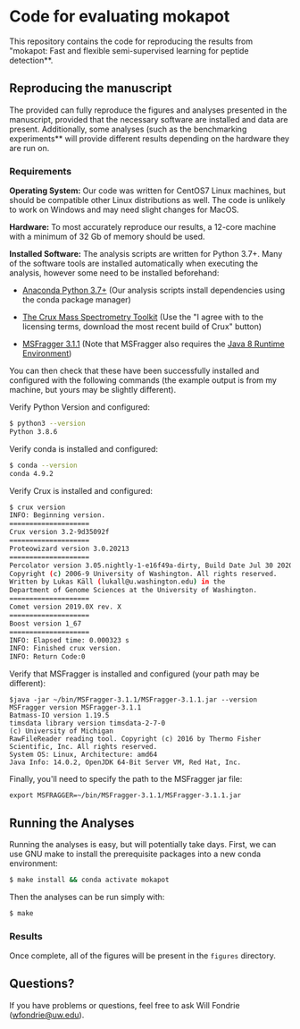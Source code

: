 # Code for evaluating mokapot
This repository contains the code for reproducing the results from "mokapot:
Fast and flexible semi-supervised learning for peptide detection**. 

## Reproducing the manuscript
The provided can fully reproduce the figures and analyses presented in the
manuscript, provided that the necessary software are installed and data are
present. Additionally, some analyses (such as the benchmarking experiments** will
provide different results depending on the hardware they are run on.

### Requirements  
**Operating System:** Our code was written for CentOS7 Linux machines, but
should be compatible other Linux distributions as well. The code
is unlikely to work on Windows and may need slight changes for MacOS.  

**Hardware:** To most accurately reproduce our results, a 12-core machine with a
minimum of 32 Gb of memory should be used.

**Installed Software:** The analysis scripts are written for Python 3.7+. Many
of the software tools are installed automatically when executing the analysis,
however some need to be installed beforehand:  

- [Anaconda Python 3.7+](https://www.anaconda.com/products/individual) (Our
  analysis scripts install dependencies using the conda package manager)  

- [The Crux Mass Spectrometry Toolkit](http://crux.ms/) (Use the "I agree with
  to the licensing terms, download the most recent build of Crux" button)  
  
- [MSFragger 3.1.1](https://github.com/Nesvilab/MSFragger/wiki) (Note that
  MSFragger also requires the [Java 8 Runtime Environment](https://www.java.com))
  
You can then check that these have been successfully installed and configured
with the following commands (the example output is from my machine, but yours
may be slightly different).

Verify Python Version and configured:
```bash
$ python3 --version
Python 3.8.6
```

Verify conda is installed and configured:
```bash
$ conda --version
conda 4.9.2
```

Verify Crux is installed and configured:
```bash
$ crux version
INFO: Beginning version.
====================
Crux version 3.2-9d35092f
====================
Proteowizard version 3.0.20213
====================
Percolator version 3.05.nightly-1-e16f49a-dirty, Build Date Jul 30 2020 22:14:27
Copyright (c) 2006-9 University of Washington. All rights reserved.
Written by Lukas Käll (lukall@u.washington.edu) in the
Department of Genome Sciences at the University of Washington.
====================
Comet version 2019.0X rev. X
====================
Boost version 1_67
====================
INFO: Elapsed time: 0.000323 s
INFO: Finished crux version.
INFO: Return Code:0
```

Verify that MSFragger is installed and configured (your path may be different):
```
$java -jar ~/bin/MSFragger-3.1.1/MSFragger-3.1.1.jar --version
MSFragger version MSFragger-3.1.1
Batmass-IO version 1.19.5
timsdata library version timsdata-2-7-0
(c) University of Michigan
RawFileReader reading tool. Copyright (c) 2016 by Thermo Fisher Scientific, Inc. All rights reserved.
System OS: Linux, Architecture: amd64
Java Info: 14.0.2, OpenJDK 64-Bit Server VM, Red Hat, Inc.
```

Finally, you'll need to specify the path to the MSFragger jar file:
```
export MSFRAGGER=~/bin/MSFragger-3.1.1/MSFragger-3.1.1.jar
```

## Running the Analyses

Running the analyses is easy, but will potentially take days. First, we can use GNU make to install the prerequisite packages into a new conda environment:

```bash
$ make install && conda activate mokapot
```

Then the analyses can be run simply with:
```bash
$ make
```

### Results
Once complete, all of the figures will be present in the `figures` directory.

## Questions?
If you have problems or questions, feel free to ask Will Fondrie (wfondrie@uw.edu).
